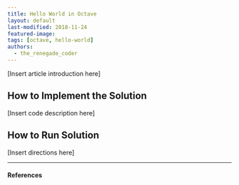 ```yaml
---
title: Hello World in Octave
layout: default
last-modified: 2018-11-24
featured-image:
tags: [octave, hello-world]
authors:
  - the_renegade_coder
---
```


[Insert article introduction here]

## How to Implement the Solution

[Insert code description here]

## How to Run Solution

[Insert directions here]

---

#### References

[^1]: [some IEEE reference]
